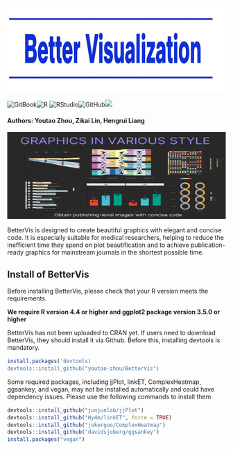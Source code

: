 <p align="center">
  <img src="https://raw.githubusercontent.com/youtao-zhou/BetterVis_Helper/main/Figure/Github_Page_Logo1.png" width="800" height="200"/>
</p>

![GitBook](https://img.shields.io/badge/GitBook-%23000000.svg?style=for-the-badge&logo=gitbook&logoColor=white)![R](https://img.shields.io/badge/r-%23276DC3.svg?style=for-the-badge&logo=r&logoColor=white)	![RStudio](https://img.shields.io/badge/RStudio-4285F4?style=for-the-badge&logo=rstudio&logoColor=white)![GitHub](https://img.shields.io/badge/github-%23121011.svg?style=for-the-badge&logo=github&logoColor=white)![](https://komarev.com/ghpvc/?username=your-github-username&style=for-the-badge&base=1000&abbreviated=true)


 #### Authors: Youtao Zhou, Zikai Lin, Hengrui Liang

<p align="center">
  <img src="https://raw.githubusercontent.com/youtao-zhou/BetterVis_Helper/main/Figure/Github_Page_Logo2.png" width="800" height="200"/>
</p>
 

BetterVis is designed to create beautiful graphics with elegant and concise code. It is especially suitable for medical researchers, helping to reduce the inefficient time they spend on plot beautification and to achieve publication-ready graphics for mainstream journals in the shortest possible time. 


## Install of BetterVis

Before installing BetterVis, please check that your R version meets the requirements.

**We require R version 4.4 or higher and ggplot2 package version 3.5.0 or higher**



BetterVis has not been uploaded to CRAN yet. If users need to download BetterVis, they should install it via Github. Before this, installing devtools is mandatory.

```R
install.packages('devtools)
devtools::install_github("youtao-zhou/BetterVis")
```



Some required packages, including jjPlot, linkET, ComplexHeatmap, ggsankey, and vegan, may not be installed automatically and could have dependency issues. Please use the following commands to install them

```R
devtools::install_github("junjunlab/jjPlot")
devtools::install_github("Hy4m/linkET", force = TRUE)
devtools::install_github("jokergoo/ComplexHeatmap")
devtools::install_github("davidsjoberg/ggsankey")
install.packages("vegan")
```

